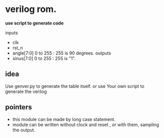 



# verilog rom. 
**use script to generate code**

inputs
- clk
- rst_n
- angle[7:0]  0 to 255 : 255 is 90 degrees.
outputs
- sinus[7:0]  0 to 255 : 255 is "1".

## idea
Use genver.py to generate the table itself.
or use Your own script to generate the verilog

## pointers
-  this module can be made by long case statement. 
-  module can be written without clock and reset , or with them, sampling the output.





